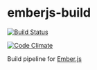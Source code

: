 emberjs-build
=============

[![Build Status](https://travis-ci.org/twokul/emberjs-build.svg)](https://travis-ci.org/twokul/emberjs-build)

[![Code Climate](https://codeclimate.com/github/twokul/emberjs-build/badges/gpa.svg)](https://codeclimate.com/github/twokul/emberjs-build)

Build pipeline for [Ember.js](http://emberjs.com)
